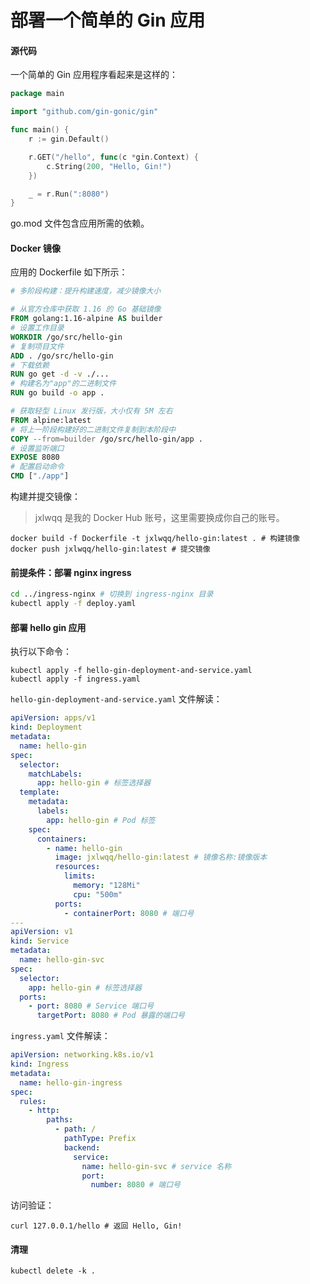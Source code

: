 # 部署一个简单的 Gin 应用

#### 源代码

一个简单的 Gin 应用程序看起来是这样的：

```go
package main

import "github.com/gin-gonic/gin"

func main() {
	r := gin.Default()

	r.GET("/hello", func(c *gin.Context) {
		c.String(200, "Hello, Gin!")
	})

	_ = r.Run(":8080")
}
```

go.mod 文件包含应用所需的依赖。

#### Docker 镜像

应用的 Dockerfile 如下所示：

```dockerfile
# 多阶段构建：提升构建速度，减少镜像大小

# 从官方仓库中获取 1.16 的 Go 基础镜像
FROM golang:1.16-alpine AS builder
# 设置工作目录
WORKDIR /go/src/hello-gin
# 复制项目文件
ADD . /go/src/hello-gin
# 下载依赖
RUN go get -d -v ./...
# 构建名为"app"的二进制文件
RUN go build -o app .

# 获取轻型 Linux 发行版，大小仅有 5M 左右
FROM alpine:latest
# 将上一阶段构建好的二进制文件复制到本阶段中
COPY --from=builder /go/src/hello-gin/app .
# 设置监听端口
EXPOSE 8080
# 配置启动命令
CMD ["./app"]
```

构建并提交镜像：

> jxlwqq 是我的 Docker Hub 账号，这里需要换成你自己的账号。

```shell
docker build -f Dockerfile -t jxlwqq/hello-gin:latest . # 构建镜像
docker push jxlwqq/hello-gin:latest # 提交镜像
```

#### 前提条件：部署 nginx ingress

```bash
cd ../ingress-nginx # 切换到 ingress-nginx 目录
kubectl apply -f deploy.yaml
```

#### 部署 hello gin 应用

执行以下命令：

```shell
kubectl apply -f hello-gin-deployment-and-service.yaml
kubectl apply -f ingress.yaml
```

`hello-gin-deployment-and-service.yaml` 文件解读：

```yaml
apiVersion: apps/v1
kind: Deployment
metadata:
  name: hello-gin
spec:
  selector:
    matchLabels:
      app: hello-gin # 标签选择器
  template:
    metadata:
      labels:
        app: hello-gin # Pod 标签
    spec:
      containers:
        - name: hello-gin
          image: jxlwqq/hello-gin:latest # 镜像名称:镜像版本
          resources:
            limits:
              memory: "128Mi"
              cpu: "500m"
          ports:
            - containerPort: 8080 # 端口号
---
apiVersion: v1
kind: Service
metadata:
  name: hello-gin-svc
spec:
  selector:
    app: hello-gin # 标签选择器
  ports:
    - port: 8080 # Service 端口号
      targetPort: 8080 # Pod 暴露的端口号
```

`ingress.yaml` 文件解读：

```yaml
apiVersion: networking.k8s.io/v1
kind: Ingress
metadata:
  name: hello-gin-ingress
spec:
  rules:
    - http:
        paths:
          - path: /
            pathType: Prefix
            backend:
              service:
                name: hello-gin-svc # service 名称
                port:
                  number: 8080 # 端口号
```

访问验证：

```shell
curl 127.0.0.1/hello # 返回 Hello, Gin!
```

#### 清理
```shell
kubectl delete -k .
```

